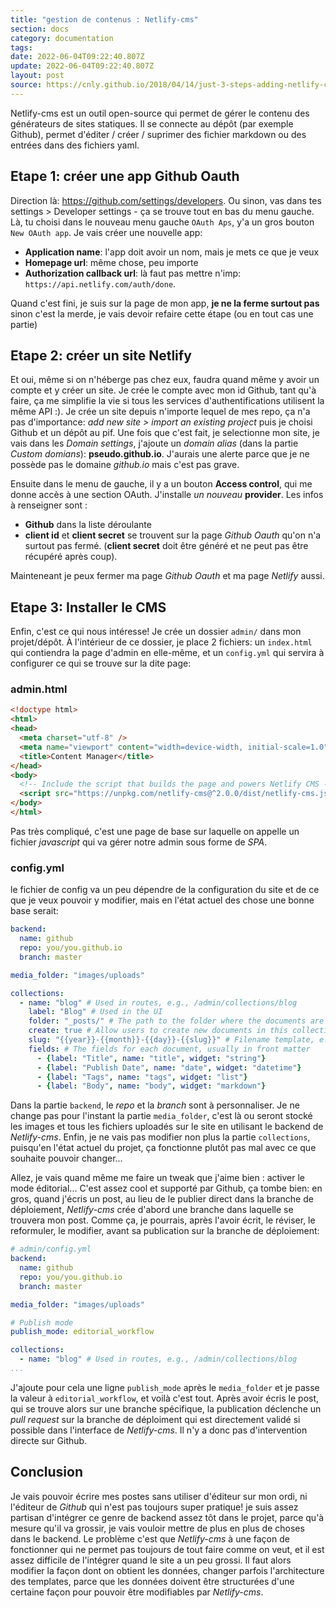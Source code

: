 ```yaml
---
title: "gestion de contenus : Netlify-cms"
section: docs
category: documentation
tags:
date: 2022-06-04T09:22:40.807Z
update: 2022-06-04T09:22:40.807Z
layout: post
source: https://cnly.github.io/2018/04/14/just-3-steps-adding-netlify-cms-to-existing-github-pages-site-within-10-minutes.html
---
```

Netlify-cms est un outil open-source qui permet de gérer le contenu des générateurs de sites statiques. Il se connecte au dépôt (par exemple Github), permet d'éditer / créer / suprimer des fichier markdown ou des entrées dans des fichiers yaml.

## Etape 1: créer une app Github Oauth

Direction là: <https://github.com/settings/developers>. Ou sinon, vas dans tes settings > Developer settings - ça se trouve tout en bas du menu gauche. Là, tu choisi dans le nouveau menu gauche `OAuth Aps`, y'a un gros bouton `New OAuth app`. Je vais créer une nouvelle app:

* **Application name**: l'app doit avoir un nom, mais je mets ce que je veux
* **Homepage url**: même chose, peu importe
* **Authorization callback url**: là faut pas mettre n'imp: `https://api.netlify.com/auth/done`.

Quand c'est fini, je suis sur la page de mon app, **je ne la ferme surtout pas** sinon c'est la merde, je vais devoir refaire cette étape (ou en tout cas une partie)

## Etape 2: créer un site Netlify

Et oui, même si on n'héberge pas chez eux, faudra quand même y avoir un compte et y créer un site. Je crée le compte avec mon id Github, tant qu'à faire, ça me simplifie la vie si tous les services d'authentifications utilisent la même API :). Je crée un site depuis n'importe lequel de mes repo, ça n'a pas d'importance: *add new site > import an existing project* puis je choisi Github et un dépôt au pif.
Une fois que c'est fait, je selectionne mon site, je vais dans les *Domain settings*, j'ajoute un *domain alias* (dans la partie *Custom domians*): **pseudo.github.io**. J'aurais une alerte parce que je ne possède pas le domaine *github.io* mais c'est pas grave.

Ensuite dans le menu de gauche, il y a un bouton **Access control**, qui me donne accès à une section OAuth. J'installe *un nouveau* **provider**. Les infos à renseigner sont :

* **Github** dans la liste déroulante
* **client id** et **client secret** se trouvent sur la page *Github Oauth* qu'on n'a surtout pas fermé. (**client secret** doit être généré et ne peut pas être récupéré après coup).

Mainteneant je peux fermer ma page *Github Oauth* et ma page *Netlify* aussi.

## Etape 3: Installer le CMS

Enfin, c'est ce qui nous intéresse! Je crée un dossier `admin/` dans mon projet/dépôt. À l'intérieur de ce dossier, je place 2 fichiers: un `index.html` qui contiendra la page d'admin en elle-même, et un `config.yml` qui servira à configurer ce qui se trouve sur la dite page:

### admin.html

```html
<!doctype html>
<html>
<head>
  <meta charset="utf-8" />
  <meta name="viewport" content="width=device-width, initial-scale=1.0" />
  <title>Content Manager</title>
</head>
<body>
  <!-- Include the script that builds the page and powers Netlify CMS -->
  <script src="https://unpkg.com/netlify-cms@^2.0.0/dist/netlify-cms.js"></script>
</body>
</html>
```

Pas très compliqué, c'est une page de base sur laquelle on appelle un fichier *javascript* qui va gérer notre admin sous forme de *SPA*.

### config.yml

le fichier de config va un peu dépendre de la configuration du site et de ce que je veux pouvoir y modifier, mais en l'état actuel des chose une bonne base serait:

```yaml
backend:
  name: github
  repo: you/you.github.io
  branch: master

media_folder: "images/uploads"

collections:
  - name: "blog" # Used in routes, e.g., /admin/collections/blog
    label: "Blog" # Used in the UI
    folder: "_posts/" # The path to the folder where the documents are stored
    create: true # Allow users to create new documents in this collection
    slug: "{{year}}-{{month}}-{{day}}-{{slug}}" # Filename template, e.g., YYYY-MM-DD-title.md
    fields: # The fields for each document, usually in front matter
      - {label: "Title", name: "title", widget: "string"}
      - {label: "Publish Date", name: "date", widget: "datetime"}
      - {label: "Tags", name: "tags", widget: "list"}
      - {label: "Body", name: "body", widget: "markdown"}
```

Dans la partie `backend`, le *repo* et la *branch* sont à personnaliser. Je ne change pas pour l'instant la partie `media_folder`, c'est là ou seront stocké les images et tous les fichiers uploadés sur le site en utilisant le backend de *Netlify-cms*. Enfin, je ne vais pas modifier non plus la partie `collections`, puisqu'en l'état actuel du projet, ça fonctionne plutôt pas mal avec ce que souhaite pouvoir changer...

Allez, je vais quand même me faire un tweak que j'aime bien : activer le mode éditorial... C'est assez cool et supporté par Github, ça tombe bien: en gros, quand j'écris un post, au lieu de le publier direct dans la branche de déploiement, *Netlify-cms* crée d'abord une branche dans laquelle se trouvera mon post. Comme ça, je pourrais, après l'avoir écrit, le réviser, le reformuler, le modifier, avant sa publication sur la branche de déploiement:

```yaml
# admin/config.yml
backend:
  name: github
  repo: you/you.github.io
  branch: master

media_folder: "images/uploads"

# Publish mode
publish_mode: editorial_workflow

collections:
  - name: "blog" # Used in routes, e.g., /admin/collections/blog
...
```

J'ajoute pour cela une ligne `publish_mode` après le `media_folder` et je passe la valeur à `editorial_workflow`, et voilà c'est tout. Après avoir écris le post, qui se trouve alors sur une branche spécifique, la publication déclenche un *pull request* sur la branche de déploiment qui est directement validé si possible dans l'interface de *Netlify-cms*. Il n'y a donc pas d'intervention directe sur Github.

## Conclusion

Je vais pouvoir écrire mes postes sans utiliser d'éditeur sur mon ordi, ni l'éditeur de *Github* qui n'est pas toujours super pratique! je suis assez partisan d'intégrer ce genre de backend assez tôt dans le projet, parce qu'à mesure qu'il va grossir, je vais vouloir mettre de plus en plus de choses dans le backend. Le problème c'est que *Netlify-cms* à une façon de fonctionner qui ne permet pas toujours de tout faire comme on veut, et il est assez difficile de l'intégrer quand le site a un peu grossi. Il faut alors modifier la façon dont on obtient les données, changer parfois l'architecture des templates, parce que les données doivent être structurées d'une certaine façon pour pouvoir être modifiables par *Netlify-cms*.
